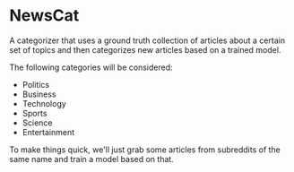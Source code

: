 # NewsCat

A categorizer that uses a ground truth collection of articles about a
certain set of topics and then categorizes new articles based on a
trained model.

The following categories will be considered:
 
- Politics
- Business
- Technology
- Sports
- Science
- Entertainment

To make things quick, we'll just grab some articles from subreddits of
the same name and train a model based on that.
